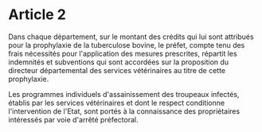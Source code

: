 # Article 2

Dans chaque département, sur le montant des crédits qui lui sont attribués pour la prophylaxie de la tuberculose bovine, le préfet, compte tenu des frais nécessités pour l'application des mesures prescrites, répartit les indemnités et subventions qui sont accordées sur la proposition du directeur départemental des services vétérinaires au titre de cette prophylaxie.

Les programmes individuels d'assainissement des troupeaux infectés, établis par les services vétérinaires et dont le respect conditionne l'intervention de l'Etat, sont portés à la connaissance des propriétaires intéressés par voie d'arrêté préfectoral.
